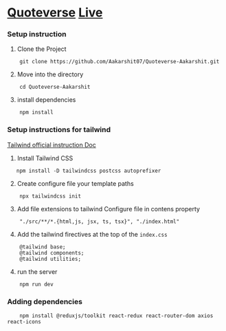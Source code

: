 # [Quoteverse](https://quoteverse-aakarshit.vercel.app/) [Live](https://quoteverse-aakarshit.vercel.app/)
### Setup instruction

1. Clone the Project

```
    git clone https://github.com/Aakarshit07/Quoteverse-Aakarshit.git
```
2. Move into the directory

```
    cd Quoteverse-Aakarshit
```

3. install dependencies

```
    npm install
```

### Setup instructions for  tailwind

[Tailwind official instruction Doc](https://tailwindcss.com/docs/installation)

1. Install Tailwind CSS

```
   npm install -D tailwindcss postcss autoprefixer
```

2. Create configure file your template paths

```
    npx tailwindcss init
```

3. Add file extensions to tailwind Configure file in contens property

```
    "./src/**/*.{html,js, jsx, ts, tsx}", "./index.html"
```

4. Add the tailwind firectives at the top of the `index.css`

```
    @tailwind base;
    @tailwind components;
    @tailwind utilities;
```

4. run the server

```
    npm run dev
```

### Adding dependencies

```
    npm install @reduxjs/toolkit react-redux react-router-dom axios react-icons
```
